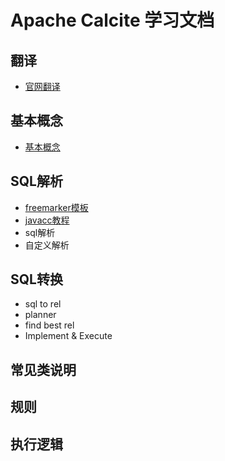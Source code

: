 # Apache Calcite 学习文档

## 翻译
* [官网翻译](/calcite-tutorial-0-translation/md/README.md)

## 基本概念
* [基本概念](/calcite-tutorial-1-basic/md/README.md)

## SQL解析

* [freemarker模板](/calcite-tutorial-2-parser/parser-1-fmpp-tutorial/README.md)
* [javacc教程](/calcite-tutorial-2-parser/parser-2-javacc-tutorial/)
* sql解析
* 自定义解析

## SQL转换
* sql to rel
* planner
* find best rel
* Implement & Execute



## 常见类说明

## 规则

## 执行逻辑

